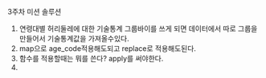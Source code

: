 
3주차 미션 솔루션
1. 연령대별 허리둘레에 대한 기술통계
그룹바이를 쓰게 되면 데이터에서 따로 그룹을 만들어서 기술통계값을 가져올수있다.
2. map으로 age_code적용해도되고 replace로 적용해도된다.
3. 함수를 적용할때는 뭐를 쓴다? apply를 써야한다.
4. 